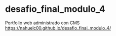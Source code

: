 # desafio_final_modulo_4

Portfolio web administrado con CMS https://nahuelc00.github.io/desafio_final_modulo_4/
